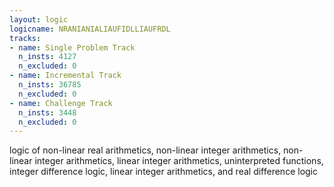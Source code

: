 ```yaml
---
layout: logic
logicname: NRANIANIALIAUFIDLLIAUFRDL
tracks:
- name: Single Problem Track
  n_insts: 4127
  n_excluded: 0
- name: Incremental Track
  n_insts: 36785
  n_excluded: 0
- name: Challenge Track
  n_insts: 3448
  n_excluded: 0
---
```

logic of non-linear real arithmetics, non-linear integer arithmetics, non-linear integer arithmetics, linear integer arithmetics, uninterpreted functions, integer difference logic, linear integer arithmetics, and real difference logic